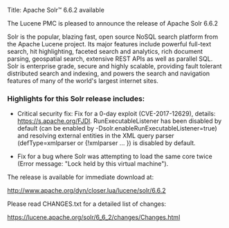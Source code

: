 Title: Apache Solr™ 6.6.2 available

The Lucene PMC is pleased to announce the release of Apache Solr 6.6.2

Solr is the popular, blazing fast, open source NoSQL search platform from the Apache Lucene project. Its major features include powerful full-text search, hit highlighting, faceted search and analytics, rich document parsing, geospatial search, extensive REST APIs as well as parallel SQL. Solr is enterprise grade, secure and highly scalable, providing fault tolerant distributed search and indexing, and powers the search and navigation features of many of the world's largest internet sites.

### Highlights for this Solr release includes:

 * Critical security fix: Fix for a 0-day exploit (CVE-2017-12629), details: https://s.apache.org/FJDl. RunExecutableListener has been disabled by default (can be enabled by -Dsolr.enableRunExecutableListener=true) and resolving external entities in the XML query parser (defType=xmlparser or {!xmlparser ... }) is disabled by default.

 * Fix for a bug where Solr was attempting to load the same core twice (Error message: "Lock held by this virtual machine").

The release is available for immediate download at:

   <http://www.apache.org/dyn/closer.lua/lucene/solr/6.6.2>

Please read CHANGES.txt for a detailed list of changes:

   <https://lucene.apache.org/solr/6_6_2/changes/Changes.html>

